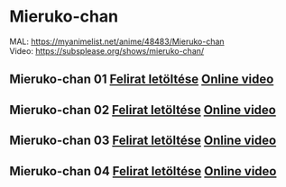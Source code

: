 
# Mieruko-chan

MAL: https://myanimelist.net/anime/48483/Mieruko-chan  
Video: https://subsplease.org/shows/mieruko-chan/

## Mieruko-chan 01 [Felirat letöltése](https://github.com/Hakuhun/feliratok/blob/master/Mieruko-chan/%5BSubsPlease%5D%20Mieruko-chan%20-%2001%20%281080p%29%20%5B14156DDC%5D.ass)  [Online video](https://indavideo.hu/video/Mieruko-chan_01)
## Mieruko-chan 02 [Felirat letöltése](https://github.com/Hakuhun/feliratok/blob/master/Mieruko-chan/%5BSubsPlease%5D%20Mieruko-chan%20-%2002%20%281080p%29%20%5B6875F9AE%5D.ass)  [Online video](https://indavideo.hu/video/Mieruko-chan_02)
## Mieruko-chan 03 [Felirat letöltése](https://raw.githubusercontent.com/Hakuhun/feliratok/master/Mieruko-chan/%5BSubsPlease%5D%20Mieruko-chan%20-%2003%20(1080p)%20%5BB326A608%5D.ass)  [Online video](https://indavideo.hu/video/Mieruko-chan_03)
## Mieruko-chan 04 [Felirat letöltése](https://raw.githubusercontent.com/Hakuhun/feliratok/master/Mieruko-chan/%5BSubsPlease%5D%20Mieruko-chan%20-%2004%20(1080p)%20%5B28794A21%5D.ass)  [Online video](https://indavideo.hu/video/Mieruko-chan_04)
